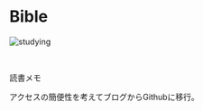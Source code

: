 Bible
======

![studying](https://66.media.tumblr.com/c9c4cfd6ace6b2c432753ada084f3693/tumblr_nwomo28mU41u0heywo1_540.gif)

<br>

読書メモ

アクセスの簡便性を考えてブログからGithubに移行。